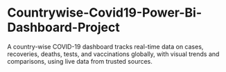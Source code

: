 # Countrywise-Covid19-Power-Bi-Dashboard-Project
A country-wise COVID-19 dashboard tracks real-time data on cases, recoveries, deaths, tests, and vaccinations globally, with visual trends and comparisons, using live data from trusted sources.
